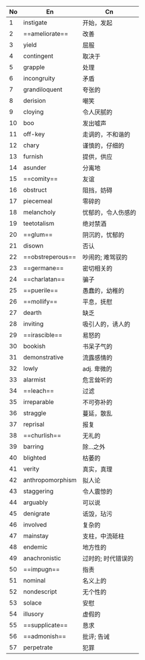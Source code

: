 
| No  | En               | Cn         |
| --- | ---------------- | ---------- |
| 1   | instigate        | 开始，发起      |
| 2   | ==ameliorate==   | 改善         |
| 3   | yield            | 屈服         |
| 4   | contingent       | 取决于        |
| 5   | grapple          | 处理         |
| 6   | incongruity      | 矛盾         |
| 7   | grandiloquent    | 夸张的        |
| 8   | derision         | 嘲笑         |
| 9   | cloying          | 令人厌腻的      |
| 10  | boo              | 发出嘘声       |
| 11  | off-key          | 走调的，不和谐的   |
| 12  | chary            | 谨慎的，仔细的    |
| 13  | furnish          | 提供，供应      |
| 14  | asunder          | 分离地        |
| 15  | ==comity==       | 友谊         |
| 16  | obstruct         | 阻挡，妨碍      |
| 17  | piecemeal        | 零碎的        |
| 18  | melancholy       | 忧郁的，令人伤感的  |
| 19  | teetotalism      | 绝对禁酒       |
| 20  | ==glum==         | 阴沉的，忧郁的    |
| 21  | disown           | 否认         |
| 22  | ==obstreperous== | 吵闹的; 难驾驭的  |
| 23  | ==germane==      | 密切相关的      |
| 24  | ==charlatan==    | 骗子         |
| 25  | ==puerile==      | 愚蠢的，幼稚的    |
| 26  | ==mollify==      | 平息，抚慰      |
| 27  | dearth           | 缺乏         |
| 28  | inviting         | 吸引人的，诱人的   |
| 29  | ==irascible==    | 易怒的        |
| 30  | bookish          | 书呆子气的      |
| 31  | demonstrative    | 流露感情的      |
| 32  | lowly            | adj. 卑微的   |
| 33  | alarmist         | 危言耸听的      |
| 34  | ==leach==        | 过滤         |
| 35  | irreparable      | 不可弥补的      |
| 36  | straggle         | 蔓延，散乱      |
| 37  | reprisal         | 报复         |
| 38  | ==churlish==     | 无礼的        |
| 39  | barring          | 除...之外     |
| 40  | blighted         | 枯萎的        |
| 41  | verity           | 真实，真理      |
| 42  | anthropomorphism | 拟人论        |
| 43  | staggering       | 令人震惊的      |
| 44  | arguably         | 可以说        |
| 45  | denigrate        | 诋毁，玷污      |
| 46  | involved         | 复杂的        |
| 47  | mainstay         | 支柱，中流砥柱    |
| 48  | endemic          | 地方性的       |
| 49  | anachronistic    | 过时的; 时代错误的 |
| 50  | ==impugn==       | 指责         |
| 51  | nominal          | 名义上的       |
| 52  | nondescript      | 无个性的       |
| 53  | solace           | 安慰         |
| 54  | illusory         | 虚假的        |
| 55  | ==supplicate==   | 恳求         |
| 56  | ==admonish==     | 批评; 告诫     |
| 57  | perpetrate       | 犯罪         |
